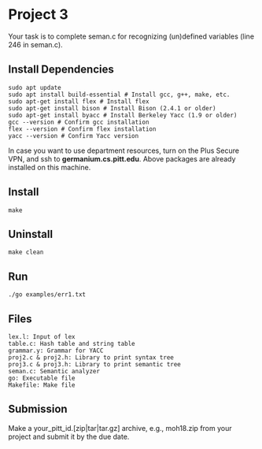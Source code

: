 
# Project 3
Your task is to complete seman.c for recognizing (un)defined variables (line 246 in seman.c).

## Install Dependencies
    sudo apt update
    sudo apt install build-essential # Install gcc, g++, make, etc. 
    sudo apt-get install flex # Install flex
    sudo apt-get install bison # Install Bison (2.4.1 or older)
    sudo apt-get install byacc # Install Berkeley Yacc (1.9 or older)
    gcc --version # Confirm gcc installation
    flex --version # Confirm flex installation
    yacc --version # Confirm Yacc version
In case you want to use department resources, turn on the Plus Secure VPN, and ssh to **germanium.cs.pitt.edu**. Above packages are already installed on this machine. 

## Install
    make 

## Uninstall
    make clean

## Run
    ./go examples/err1.txt

## Files
    lex.l: Input of lex
    table.c: Hash table and string table
    grammar.y: Grammar for YACC
    proj2.c & proj2.h: Library to print syntax tree
    proj3.c & proj3.h: Library to print semantic tree
    seman.c: Semantic analyzer
    go: Executable file
    Makefile: Make file

## Submission
Make a your_pitt_id.[zip|tar|tar.gz] archive, e.g., moh18.zip from your project and submit it by the due date. 
